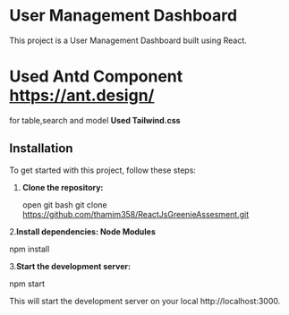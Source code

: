 # User Management Dashboard

This project is a User Management Dashboard built using React.

# Used Antd Component https://ant.design/

 for table,search and model
**Used Tailwind.css**

## Installation

To get started with this project, follow these steps:

1. **Clone the repository:**

   open git bash
   git clone https://github.com/thamim358/ReactJsGreenieAssesment.git

2.**Install dependencies: Node Modules**

   npm install 

3.**Start the development server:**   
   
   npm start

   This will start the development server on your local http://localhost:3000.



  

